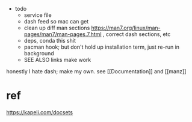* todo
  * service file
  * dash feed so mac can get
  * clean up diff man sections https://man7.org/linux/man-pages/man7/man-pages.7.html , correct dash sections, etc
  * deps, conda this shit
  * pacman hook; but don't hold up installation term, just re-run in background
  * SEE ALSO links make work

honestly I hate dash; make my own. see [[Documentation]] and [[manz]]

# ref
https://kapeli.com/docsets